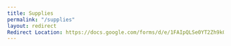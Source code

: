 ```yaml
---
title: Supplies
permalink: "/supplies"
layout: redirect
Redirect Location: https://docs.google.com/forms/d/e/1FAIpQLSe0YT2Zh9kOh4Yi6jfoDbPHXeE0CYzMbm4wjNN8KFrMNNr7vw/viewform
---
```

